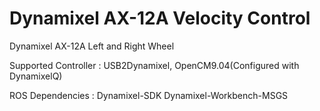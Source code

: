 # Dynamixel AX-12A Velocity Control
Dynamixel AX-12A Left and Right Wheel

Supported Controller : USB2Dynamixel, OpenCM9.04(Configured with DynamixelQ)

ROS Dependencies : Dynamixel-SDK Dynamixel-Workbench-MSGS


